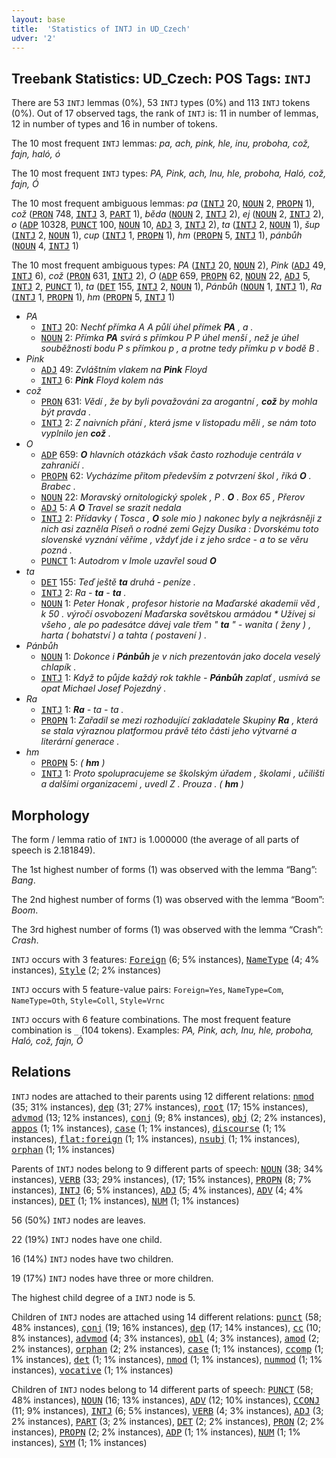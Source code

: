 ```yaml
---
layout: base
title:  'Statistics of INTJ in UD_Czech'
udver: '2'
---
```


## Treebank Statistics: UD_Czech: POS Tags: `INTJ`

There are 53 `INTJ` lemmas (0%), 53 `INTJ` types (0%) and 113 `INTJ` tokens (0%).
Out of 17 observed tags, the rank of `INTJ` is: 11 in number of lemmas, 12 in number of types and 16 in number of tokens.

The 10 most frequent `INTJ` lemmas: <em>pa, ach, pink, hle, inu, proboha, což, fajn, haló, ó</em>

The 10 most frequent `INTJ` types:  <em>PA, Pink, ach, Inu, hle, proboha, Haló, což, fajn, Ó</em>

The 10 most frequent ambiguous lemmas: <em>pa</em> (<tt><a href="cs-pos-INTJ.html">INTJ</a></tt> 20, <tt><a href="cs-pos-NOUN.html">NOUN</a></tt> 2, <tt><a href="cs-pos-PROPN.html">PROPN</a></tt> 1), <em>což</em> (<tt><a href="cs-pos-PRON.html">PRON</a></tt> 748, <tt><a href="cs-pos-INTJ.html">INTJ</a></tt> 3, <tt><a href="cs-pos-PART.html">PART</a></tt> 1), <em>běda</em> (<tt><a href="cs-pos-NOUN.html">NOUN</a></tt> 2, <tt><a href="cs-pos-INTJ.html">INTJ</a></tt> 2), <em>ej</em> (<tt><a href="cs-pos-NOUN.html">NOUN</a></tt> 2, <tt><a href="cs-pos-INTJ.html">INTJ</a></tt> 2), <em>o</em> (<tt><a href="cs-pos-ADP.html">ADP</a></tt> 10328, <tt><a href="cs-pos-PUNCT.html">PUNCT</a></tt> 100, <tt><a href="cs-pos-NOUN.html">NOUN</a></tt> 10, <tt><a href="cs-pos-ADJ.html">ADJ</a></tt> 3, <tt><a href="cs-pos-INTJ.html">INTJ</a></tt> 2), <em>ta</em> (<tt><a href="cs-pos-INTJ.html">INTJ</a></tt> 2, <tt><a href="cs-pos-NOUN.html">NOUN</a></tt> 1), <em>šup</em> (<tt><a href="cs-pos-INTJ.html">INTJ</a></tt> 2, <tt><a href="cs-pos-NOUN.html">NOUN</a></tt> 1), <em>cup</em> (<tt><a href="cs-pos-INTJ.html">INTJ</a></tt> 1, <tt><a href="cs-pos-PROPN.html">PROPN</a></tt> 1), <em>hm</em> (<tt><a href="cs-pos-PROPN.html">PROPN</a></tt> 5, <tt><a href="cs-pos-INTJ.html">INTJ</a></tt> 1), <em>pánbůh</em> (<tt><a href="cs-pos-NOUN.html">NOUN</a></tt> 4, <tt><a href="cs-pos-INTJ.html">INTJ</a></tt> 1)

The 10 most frequent ambiguous types:  <em>PA</em> (<tt><a href="cs-pos-INTJ.html">INTJ</a></tt> 20, <tt><a href="cs-pos-NOUN.html">NOUN</a></tt> 2), <em>Pink</em> (<tt><a href="cs-pos-ADJ.html">ADJ</a></tt> 49, <tt><a href="cs-pos-INTJ.html">INTJ</a></tt> 6), <em>což</em> (<tt><a href="cs-pos-PRON.html">PRON</a></tt> 631, <tt><a href="cs-pos-INTJ.html">INTJ</a></tt> 2), <em>O</em> (<tt><a href="cs-pos-ADP.html">ADP</a></tt> 659, <tt><a href="cs-pos-PROPN.html">PROPN</a></tt> 62, <tt><a href="cs-pos-NOUN.html">NOUN</a></tt> 22, <tt><a href="cs-pos-ADJ.html">ADJ</a></tt> 5, <tt><a href="cs-pos-INTJ.html">INTJ</a></tt> 2, <tt><a href="cs-pos-PUNCT.html">PUNCT</a></tt> 1), <em>ta</em> (<tt><a href="cs-pos-DET.html">DET</a></tt> 155, <tt><a href="cs-pos-INTJ.html">INTJ</a></tt> 2, <tt><a href="cs-pos-NOUN.html">NOUN</a></tt> 1), <em>Pánbůh</em> (<tt><a href="cs-pos-NOUN.html">NOUN</a></tt> 1, <tt><a href="cs-pos-INTJ.html">INTJ</a></tt> 1), <em>Ra</em> (<tt><a href="cs-pos-INTJ.html">INTJ</a></tt> 1, <tt><a href="cs-pos-PROPN.html">PROPN</a></tt> 1), <em>hm</em> (<tt><a href="cs-pos-PROPN.html">PROPN</a></tt> 5, <tt><a href="cs-pos-INTJ.html">INTJ</a></tt> 1)


* <em>PA</em>
  * <tt><a href="cs-pos-INTJ.html">INTJ</a></tt> 20: <em>Nechť přímka A A půlí úhel přímek <b>PA</b> , a .</em>
  * <tt><a href="cs-pos-NOUN.html">NOUN</a></tt> 2: <em>Přímka <b>PA</b> svírá s přímkou P P úhel menší , než je úhel souběžnosti bodu P s přímkou p , a protne tedy přímku p v bodě B .</em>
* <em>Pink</em>
  * <tt><a href="cs-pos-ADJ.html">ADJ</a></tt> 49: <em>Zvláštním vlakem na <b>Pink</b> Floyd</em>
  * <tt><a href="cs-pos-INTJ.html">INTJ</a></tt> 6: <em><b>Pink</b> Floyd kolem nás</em>
* <em>což</em>
  * <tt><a href="cs-pos-PRON.html">PRON</a></tt> 631: <em>Vědí , že by byli považováni za arogantní , <b>což</b> by mohla být pravda .</em>
  * <tt><a href="cs-pos-INTJ.html">INTJ</a></tt> 2: <em>Z naivních přání , která jsme v listopadu měli , se nám toto vyplnilo jen <b>což</b> .</em>
* <em>O</em>
  * <tt><a href="cs-pos-ADP.html">ADP</a></tt> 659: <em><b>O</b> hlavních otázkách však často rozhoduje centrála v zahraničí .</em>
  * <tt><a href="cs-pos-PROPN.html">PROPN</a></tt> 62: <em>Vycházíme přitom především z potvrzení škol , říká <b>O</b> . Brabec .</em>
  * <tt><a href="cs-pos-NOUN.html">NOUN</a></tt> 22: <em>Moravský ornitologický spolek , P . <b>O</b> . Box 65 , Přerov</em>
  * <tt><a href="cs-pos-ADJ.html">ADJ</a></tt> 5: <em>A <b>O</b> Travel se srazit nedala</em>
  * <tt><a href="cs-pos-INTJ.html">INTJ</a></tt> 2: <em>Přídavky ( Tosca , <b>O</b> sole mio ) nakonec byly a nejkrásněji z nich asi zazněla Píseň o rodné zemi Gejzy Dusíka : Dvorskému toto slovenské vyznání věříme , vždyť jde i z jeho srdce - a to se věru pozná .</em>
  * <tt><a href="cs-pos-PUNCT.html">PUNCT</a></tt> 1: <em>Autodrom v Imole uzavřel soud <b>O</b></em>
* <em>ta</em>
  * <tt><a href="cs-pos-DET.html">DET</a></tt> 155: <em>Teď ještě <b>ta</b> druhá - peníze .</em>
  * <tt><a href="cs-pos-INTJ.html">INTJ</a></tt> 2: <em>Ra - <b>ta</b> - <b>ta</b> .</em>
  * <tt><a href="cs-pos-NOUN.html">NOUN</a></tt> 1: <em>Peter Honak , profesor historie na Maďarské akademii věd , k 50 . výročí osvobození Maďarska sovětskou armádou * Užívej si všeho , ale po padesátce dávej vale třem " <b>ta</b> " - wanita ( ženy ) , harta ( bohatství ) a tahta ( postavení ) .</em>
* <em>Pánbůh</em>
  * <tt><a href="cs-pos-NOUN.html">NOUN</a></tt> 1: <em>Dokonce i <b>Pánbůh</b> je v nich prezentován jako docela veselý chlapík .</em>
  * <tt><a href="cs-pos-INTJ.html">INTJ</a></tt> 1: <em>Když to půjde každý rok takhle - <b>Pánbůh</b> zaplať , usmívá se opat Michael Josef Pojezdný .</em>
* <em>Ra</em>
  * <tt><a href="cs-pos-INTJ.html">INTJ</a></tt> 1: <em><b>Ra</b> - ta - ta .</em>
  * <tt><a href="cs-pos-PROPN.html">PROPN</a></tt> 1: <em>Zařadil se mezi rozhodující zakladatele Skupiny <b>Ra</b> , která se stala výraznou platformou právě této části jeho výtvarné a literární generace .</em>
* <em>hm</em>
  * <tt><a href="cs-pos-PROPN.html">PROPN</a></tt> 5: <em>( <b>hm</b> )</em>
  * <tt><a href="cs-pos-INTJ.html">INTJ</a></tt> 1: <em>Proto spolupracujeme se školským úřadem , školami , učilišti a dalšími organizacemi , uvedl Z . Prouza . ( <b>hm</b> )</em>

## Morphology

The form / lemma ratio of `INTJ` is 1.000000 (the average of all parts of speech is 2.181849).

The 1st highest number of forms (1) was observed with the lemma “Bang”: <em>Bang</em>.

The 2nd highest number of forms (1) was observed with the lemma “Boom”: <em>Boom</em>.

The 3rd highest number of forms (1) was observed with the lemma “Crash”: <em>Crash</em>.

`INTJ` occurs with 3 features: <tt><a href="cs-feat-Foreign.html">Foreign</a></tt> (6; 5% instances), <tt><a href="cs-feat-NameType.html">NameType</a></tt> (4; 4% instances), <tt><a href="cs-feat-Style.html">Style</a></tt> (2; 2% instances)

`INTJ` occurs with 5 feature-value pairs: `Foreign=Yes`, `NameType=Com`, `NameType=Oth`, `Style=Coll`, `Style=Vrnc`

`INTJ` occurs with 6 feature combinations.
The most frequent feature combination is `_` (104 tokens).
Examples: <em>PA, Pink, ach, Inu, hle, proboha, Haló, což, fajn, Ó</em>


## Relations

`INTJ` nodes are attached to their parents using 12 different relations: <tt><a href="cs-dep-nmod.html">nmod</a></tt> (35; 31% instances), <tt><a href="cs-dep-dep.html">dep</a></tt> (31; 27% instances), <tt><a href="cs-dep-root.html">root</a></tt> (17; 15% instances), <tt><a href="cs-dep-advmod.html">advmod</a></tt> (13; 12% instances), <tt><a href="cs-dep-conj.html">conj</a></tt> (9; 8% instances), <tt><a href="cs-dep-obj.html">obj</a></tt> (2; 2% instances), <tt><a href="cs-dep-appos.html">appos</a></tt> (1; 1% instances), <tt><a href="cs-dep-case.html">case</a></tt> (1; 1% instances), <tt><a href="cs-dep-discourse.html">discourse</a></tt> (1; 1% instances), <tt><a href="cs-dep-flat-foreign.html">flat:foreign</a></tt> (1; 1% instances), <tt><a href="cs-dep-nsubj.html">nsubj</a></tt> (1; 1% instances), <tt><a href="cs-dep-orphan.html">orphan</a></tt> (1; 1% instances)

Parents of `INTJ` nodes belong to 9 different parts of speech: <tt><a href="cs-pos-NOUN.html">NOUN</a></tt> (38; 34% instances), <tt><a href="cs-pos-VERB.html">VERB</a></tt> (33; 29% instances),  (17; 15% instances), <tt><a href="cs-pos-PROPN.html">PROPN</a></tt> (8; 7% instances), <tt><a href="cs-pos-INTJ.html">INTJ</a></tt> (6; 5% instances), <tt><a href="cs-pos-ADJ.html">ADJ</a></tt> (5; 4% instances), <tt><a href="cs-pos-ADV.html">ADV</a></tt> (4; 4% instances), <tt><a href="cs-pos-DET.html">DET</a></tt> (1; 1% instances), <tt><a href="cs-pos-NUM.html">NUM</a></tt> (1; 1% instances)

56 (50%) `INTJ` nodes are leaves.

22 (19%) `INTJ` nodes have one child.

16 (14%) `INTJ` nodes have two children.

19 (17%) `INTJ` nodes have three or more children.

The highest child degree of a `INTJ` node is 5.

Children of `INTJ` nodes are attached using 14 different relations: <tt><a href="cs-dep-punct.html">punct</a></tt> (58; 48% instances), <tt><a href="cs-dep-conj.html">conj</a></tt> (19; 16% instances), <tt><a href="cs-dep-dep.html">dep</a></tt> (17; 14% instances), <tt><a href="cs-dep-cc.html">cc</a></tt> (10; 8% instances), <tt><a href="cs-dep-advmod.html">advmod</a></tt> (4; 3% instances), <tt><a href="cs-dep-obl.html">obl</a></tt> (4; 3% instances), <tt><a href="cs-dep-amod.html">amod</a></tt> (2; 2% instances), <tt><a href="cs-dep-orphan.html">orphan</a></tt> (2; 2% instances), <tt><a href="cs-dep-case.html">case</a></tt> (1; 1% instances), <tt><a href="cs-dep-ccomp.html">ccomp</a></tt> (1; 1% instances), <tt><a href="cs-dep-det.html">det</a></tt> (1; 1% instances), <tt><a href="cs-dep-nmod.html">nmod</a></tt> (1; 1% instances), <tt><a href="cs-dep-nummod.html">nummod</a></tt> (1; 1% instances), <tt><a href="cs-dep-vocative.html">vocative</a></tt> (1; 1% instances)

Children of `INTJ` nodes belong to 14 different parts of speech: <tt><a href="cs-pos-PUNCT.html">PUNCT</a></tt> (58; 48% instances), <tt><a href="cs-pos-NOUN.html">NOUN</a></tt> (16; 13% instances), <tt><a href="cs-pos-ADV.html">ADV</a></tt> (12; 10% instances), <tt><a href="cs-pos-CCONJ.html">CCONJ</a></tt> (11; 9% instances), <tt><a href="cs-pos-INTJ.html">INTJ</a></tt> (6; 5% instances), <tt><a href="cs-pos-VERB.html">VERB</a></tt> (4; 3% instances), <tt><a href="cs-pos-ADJ.html">ADJ</a></tt> (3; 2% instances), <tt><a href="cs-pos-PART.html">PART</a></tt> (3; 2% instances), <tt><a href="cs-pos-DET.html">DET</a></tt> (2; 2% instances), <tt><a href="cs-pos-PRON.html">PRON</a></tt> (2; 2% instances), <tt><a href="cs-pos-PROPN.html">PROPN</a></tt> (2; 2% instances), <tt><a href="cs-pos-ADP.html">ADP</a></tt> (1; 1% instances), <tt><a href="cs-pos-NUM.html">NUM</a></tt> (1; 1% instances), <tt><a href="cs-pos-SYM.html">SYM</a></tt> (1; 1% instances)

